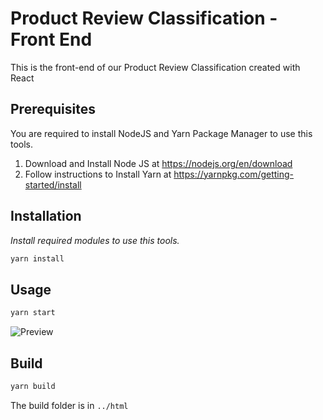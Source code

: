 # Product Review Classification - Front End

This is the front-end of our Product Review Classification created with React

## Prerequisites

You are required to install NodeJS and Yarn Package Manager to use this tools.

1. Download and Install Node JS at https://nodejs.org/en/download
2. Follow instructions to Install Yarn at https://yarnpkg.com/getting-started/install

## Installation

_Install required modules to use this tools._

```sh
yarn install
```

## Usage

```sh
yarn start
```

![Preview](https://i.ibb.co/6wLVwb7/Jepretan-Layar-2021-12-12-pukul-16-51-21.png)

## Build

```sh
yarn build
```

The build folder is in `../html`
